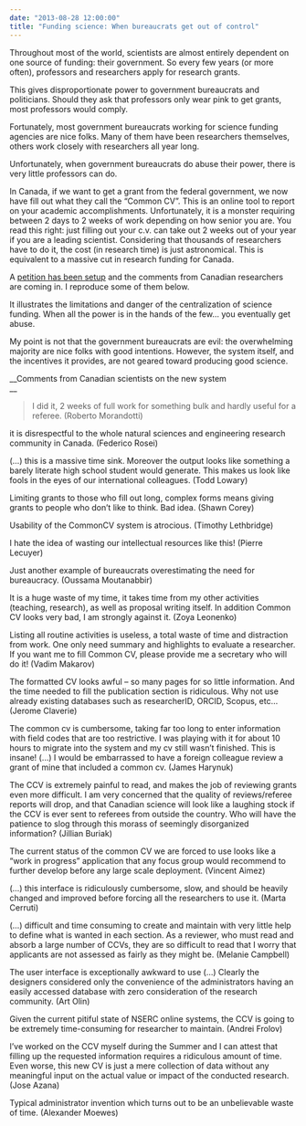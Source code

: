 ```yaml
---
date: "2013-08-28 12:00:00"
title: "Funding science: When bureaucrats get out of control"
---
```




Throughout most of the world, scientists are almost entirely dependent on one source of funding: their government. So every few years (or more often), professors and researchers apply for research grants.

This gives disproportionate power to government bureaucrats and politicians. Should they ask that professors only wear pink to get grants, most professors would comply.

Fortunately, most government bureaucrats working for science funding agencies are nice folks. Many of them have been researchers themselves, others work closely with researchers all year long.

Unfortunately, when government bureaucrats do abuse their power, there is very little professors can do.

In Canada, if we want to get a grant from the federal government, we now have fill out what they call the &ldquo;Common CV&rdquo;. This is an online tool to report on your academic accomplishments. Unfortunately, it is a monster requiring between 2 days to 2 weeks of work depending on how senior you are. You read this right: just filling out your c.v. can take out 2 weeks out of your year if you are a leading scientist. Considering that thousands of researchers have to do it, the cost (in research time) is just astronomical. This is equivalent to a massive cut in research funding for Canada.

A [petition has been setup](https://www.change.org/p/nserc-stop-the-use-of-the-common-cv) and the comments from Canadian researchers are coming in. I reproduce some of them below.

It illustrates the limitations and danger of the centralization of science funding. When all the power is in the hands of the few&hellip; you eventually get abuse.

My point is not that the government bureaucrats are evil: the overwhelming majority are nice folks with good intentions. However, the system itself, and the incentives it provides, are not geared toward producing good science.

__Comments from Canadian scientists on the new system<br/>
__

> I did it, 2 weeks of full work for something bulk and hardly useful for a referee. (Roberto Morandotti)

it is disrespectful to the whole natural sciences and engineering research community in Canada. (Federico Rosei)

(&hellip;) this is a massive time sink. Moreover the output looks like something a barely literate high school student would generate. This makes us look like fools in the eyes of our international colleagues. (Todd Lowary)

Limiting grants to those who fill out long, complex forms means giving grants to people who don&rsquo;t like to think. Bad idea. (Shawn Corey)

Usability of the CommonCV system is atrocious. (Timothy Lethbridge)

I hate the idea of wasting our intellectual resources like this! (Pierre Lecuyer)

Just another example of bureaucrats overestimating the need for bureaucracy. (Oussama Moutanabbir)

It is a huge waste of my time, it takes time from my other activities (teaching, research), as well as proposal writing itself. In addition Common CV looks very bad, I am strongly against it. (Zoya Leonenko)

Listing all routine activities is useless, a total waste of time and distraction from work. One only need summary and highlights to evaluate a researcher. If you want me to fill Common CV, please provide me a secretary who will do it! (Vadim Makarov)

The formatted CV looks awful &#8211; so many pages for so little information. And the time needed to fill the publication section is ridiculous. Why not use already existing databases such as researcherID, ORCID, Scopus, etc&hellip; (Jerome Claverie)

The common cv is cumbersome, taking far too long to enter information with field codes that are too restrictive. I was playing with it for about 10 hours to migrate into the system and my cv still wasn&rsquo;t finished. This is insane! (&hellip;) I would be embarrassed to have a foreign colleague review a grant of mine that included a common cv. (James Harynuk)

The CCV is extremely painful to read, and makes the job of reviewing grants even more difficult. I am very concerned that the quality of reviews/referee reports will drop, and that Canadian science will look like a laughing stock if the CCV is ever sent to referees from outside the country. Who will have the patience to slog through this morass of seemingly disorganized information? (Jillian Buriak)

The current status of the common CV we are forced to use looks like a &ldquo;work in progress&rdquo; application that any focus group would recommend to further develop before any large scale deployment. (Vincent Aimez)

(&hellip;) this interface is ridiculously cumbersome, slow, and should be heavily changed and improved before forcing all the researchers to use it. (Marta Cerruti)

(&hellip;) difficult and time consuming to create and maintain with very little help to define what is wanted in each section. As a reviewer, who must read and absorb a large number of CCVs, they are so difficult to read that I worry that applicants are not assessed as fairly as they might be. (Melanie Campbell)

The user interface is exceptionally awkward to use (&hellip;) Clearly the designers considered only the convenience of the administrators having an easily accessed database with zero consideration of the research community. (Art Olin)

Given the current pitiful state of NSERC online systems, the CCV is going to be extremely time-consuming for researcher to maintain. (Andrei Frolov)

I&rsquo;ve worked on the CCV myself during the Summer and I can attest that filling up the requested information requires a ridiculous amount of time. Even worse, this new CV is just a mere collection of data without any meaningful input on the actual value or impact of the conducted research. (Jose Azana)

Typical administrator invention which turns out to be an unbelievable waste of time. (Alexander Moewes)



